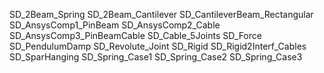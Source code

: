 SD_2Beam_Spring
SD_2Beam_Cantilever
SD_CantileverBeam_Rectangular
SD_AnsysComp1_PinBeam
SD_AnsysComp2_Cable
SD_AnsysComp3_PinBeamCable
SD_Cable_5Joints
SD_Force
SD_PendulumDamp
SD_Revolute_Joint
SD_Rigid
SD_Rigid2Interf_Cables
SD_SparHanging
SD_Spring_Case1
SD_Spring_Case2
SD_Spring_Case3
